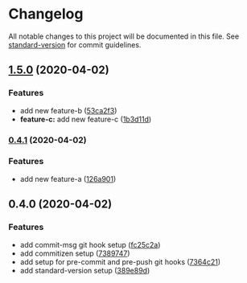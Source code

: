 # Changelog

All notable changes to this project will be documented in this file. See [standard-version](https://github.com/conventional-changelog/standard-version) for commit guidelines.

## [1.5.0](https://github.com/sebgos/angular9-husky-basic/compare/v0.4.1...v1.5.0) (2020-04-02)

### Features

- add new feature-b ([53ca2f3](https://github.com/sebgos/angular9-husky-basic/commit/53ca2f39c92033a44f968741762775c8e0a9ff6d))
- **feature-c:** add new feature-c ([1b3d11d](https://github.com/sebgos/angular9-husky-basic/commit/1b3d11d2e2181beebc1a6bcc1c60a948f5cd931f))

### [0.4.1](https://github.com/sebgos/angular9-husky-basic/compare/v0.4.0...v0.4.1) (2020-04-02)

### Features

- add new feature-a ([126a901](https://github.com/sebgos/angular9-husky-basic/commit/126a9018b7b985394d1290be7b3d4508c43b31ea))

## 0.4.0 (2020-04-02)

### Features

- add commit-msg git hook setup ([fc25c2a](https://github.com/sebgos/angular9-husky-basic/commit/fc25c2a498ba528d45f727697c8543d3dbf49e5d))
- add commitizen setup ([7389747](https://github.com/sebgos/angular9-husky-basic/commit/7389747205ae77278895d5dc2b2f931ef105f5c5))
- add setup for pre-commit and pre-push git hooks ([7364c21](https://github.com/sebgos/angular9-husky-basic/commit/7364c213476164ac2bd11948c429e663b1e12382))
- add standard-version setup ([389e89d](https://github.com/sebgos/angular9-husky-basic/commit/389e89d411a199314f2f08a35fcc62ad987cdf80))
